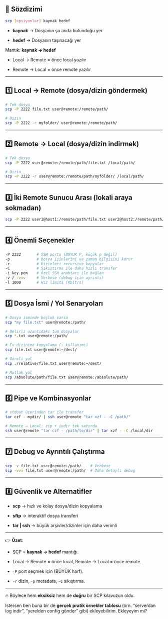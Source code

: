 ## 📌 Sözdizimi

```bash
scp [opsiyonlar] kaynak hedef
```

- **kaynak** → Dosyanın şu anda bulunduğu yer
    
- **hedef** → Dosyanın taşınacağı yer
    

Mantık: **kaynak → hedef**

- Local → Remote = önce local yazılır
    
- Remote → Local = önce remote yazılır
    

---

## 1️⃣ Local → Remote (dosya/dizin göndermek)

```bash
# Tek dosya
scp -P 2222 file.txt user@remote:/remote/path/

# Dizin
scp -P 2222 -r myfolder/ user@remote:/remote/path/
```

---

## 2️⃣ Remote → Local (dosya/dizin indirmek)

```bash
# Tek dosya
scp -P 2222 user@remote:/remote/path/file.txt /local/path/

# Dizin
scp -P 2222 -r user@remote:/remote/path/myfolder/ /local/path/
```

---

## 3️⃣ İki Remote Sunucu Arası (lokali araya sokmadan)

```bash
scp -P 2222 user1@host1:/remote/path/file.txt user2@host2:/remote/path/
```

---

## 4️⃣ Önemli Seçenekler

```bash
-P 2222       # SSH portu (BÜYÜK P, küçük p değil)
-p            # Dosya izinlerini ve zaman bilgisini korur
-r            # Dizinleri recursive kopyalar
-C            # Sıkıştırma ile daha hızlı transfer
-i key.pem    # Özel SSH anahtarı ile bağlan
-v / -vvv     # Verbose (debug için ayrıntı)
-l 1000       # Hız limiti (Kbit/s)
```

---

## 5️⃣ Dosya İsmi / Yol Senaryoları

```bash
# Dosya isminde boşluk varsa
scp "my file.txt" user@remote:/path/

# Belirli uzantıdaki tüm dosyalar
scp *.txt user@remote:/path/

# Ev dizinine kopyalama (~ kullanımı)
scp file.txt user@remote:~/dest/

# Göreli yol
scp ./relative/file.txt user@remote:~/dest/

# Mutlak yol
scp /absolute/path/file.txt user@remote:/absolute/path/
```

---

## 6️⃣ Pipe ve Kombinasyonlar

```bash
# stdout üzerinden tar ile transfer
tar czf - mydir/ | ssh user@remote "tar xzf - -C /path/"

# Remote → Local: zip + indir tek satırda
ssh user@remote "tar czf - /path/to/dir" | tar xzf - -C /local/dir
```

---

## 7️⃣ Debug ve Ayrıntılı Çalıştırma

```bash
scp -v file.txt user@remote:/path/    # Verbose
scp -vvv file.txt user@remote:/path/  # Daha detaylı debug
```

---

## 8️⃣ Güvenlik ve Alternatifler

- **scp** → hızlı ve kolay dosya/dizin kopyalama
    
- **sftp** → interaktif dosya transferi
    
- **tar | ssh** → büyük arşivler/dizinler için daha verimli
    

---

👉 **Özet**:

- SCP = **kaynak → hedef** mantığı.
    
- Local → Remote = önce local, Remote → Local = önce remote.
    
- `-P` port seçmek için (BÜYÜK harf).
    
- `-r` dizin, `-p` metadata, `-C` sıkıştırma.
    

---

🔥 Böylece hem **eksiksiz** hem de **doğru** bir SCP kılavuzun oldu.

İstersen ben buna bir de **gerçek pratik örnekler tablosu** (örn. “serverdan log indir”, “yerelden config gönder” gibi) ekleyebilirim. Ekleyeyim mi?